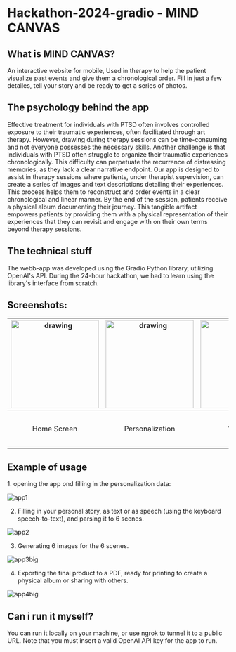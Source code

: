 <h1> Hackathon-2024-gradio - MIND CANVAS </h1> 

<h2>What is MIND CANVAS?</h2>
An interactive website for mobile, Used in therapy to help the patient visualize past events and give them a chronological order.
Fill in just a few detailes, tell your story and be ready to get a series of photos.

<h2>The psychology behind the app</h2>
Effective treatment for individuals with PTSD often involves controlled exposure to their traumatic experiences, often facilitated through art therapy. However, drawing during therapy sessions can be time-consuming and not everyone possesses the necessary skills.
Another challenge is that individuals with PTSD often struggle to organize their traumatic experiences chronologically. This difficulty can perpetuate the recurrence of distressing memories, as they lack a clear narrative endpoint.
Our app is designed to assist in therapy sessions where patients, under therapist supervision, can create a series of images and text descriptions detailing their experiences. This process helps them to reconstruct and order events in a clear chronological and linear manner. By the end of the session, patients receive a physical album documenting their journey. This tangible artifact empowers patients by providing them with a physical representation of their experiences that they can revisit and engage with on their own terms beyond therapy sessions.

<h2>The technical stuff</h2>
The webb-app was developed using the Gradio Python library, utilizing OpenAI's API. During the 24-hour hackathon, we had to learn using the library's interface from scratch.

<h2>Screenshots:</h2>

| <img src="https://github.com/ItamarFriedman/Hackathon-2024-gradio/assets/102632171/30fa301f-7ce1-40a5-8501-e8efe35ecde5" alt="drawing" width="200" style="vertical-align:bottom"/> | <img src="https://github.com/ItamarFriedman/Hackathon-2024-gradio/assets/102632171/5e9c6555-69e0-48f2-870e-532606bd98ba" alt="drawing" width="200" style="vertical-align:bottom"/> | <img src="https://github.com/ItamarFriedman/Hackathon-2024-gradio/assets/102632171/de6029df-9aac-4334-8829-b9d28994c7d6" alt="drawing" width="200" style="vertical-align:bottom"/> | <img src="https://github.com/ItamarFriedman/Hackathon-2024-gradio/assets/102632171/61da802f-2250-4c75-b045-1c7e1b4d1c29" alt="drawing" width="200" style="vertical-align:bottom"/> |
|:------------------------------------:|:----------------------------------:|:------------------------------------:|:------------------------------------:|
| Home Screen                         | Personalization                          | Your story                        | Create the images<br/>and<br/>get a ready for printing PDF                         |


<h2>Example of usage</h2>
1. opening the app ond filling in the personalization data:

![app1](https://github.com/ItamarFriedman/Hackathon-2024-gradio/assets/102632171/c0d80c29-79a0-4ae0-833e-e8bd318e3bff)
















2. Filling in your personal story, as text or as speech (using the keyboard speech-to-text), and parsing it to 6 scenes.

![app2](https://github.com/ItamarFriedman/Hackathon-2024-gradio/assets/102632171/023e69c7-4310-436b-8735-cb4cb5450317)
















3. Generating 6 images for the 6 scenes.

![app3big](https://github.com/ItamarFriedman/Hackathon-2024-gradio/assets/102632171/0fdfa5de-248b-4093-8cd5-022ec80b212d)


















4. Exporting the final product to a PDF, ready for printing to create a physical album or sharing with others.

![app4big](https://github.com/ItamarFriedman/Hackathon-2024-gradio/assets/102632171/4b19d6f8-6ae3-40ab-8ff3-d96485f7258e)























<h2>Can i run it myself?</h2>
You can run it locally on your machine, or use ngrok to tunnel it to a public URL. Note that you must insert a valid OpenAI API key for the app to run.
